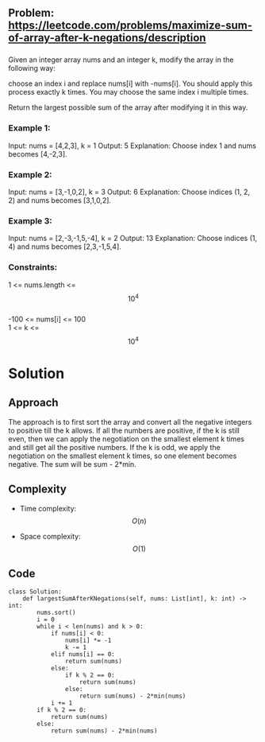 ## Problem: https://leetcode.com/problems/maximize-sum-of-array-after-k-negations/description
### 
Given an integer array nums and an integer k, modify the array in the following way:

choose an index i and replace nums[i] with -nums[i].
You should apply this process exactly k times. You may choose the same index i multiple times.

Return the largest possible sum of the array after modifying it in this way.

### Example 1:
Input: nums = [4,2,3], k = 1
Output: 5
Explanation: Choose index 1 and nums becomes [4,-2,3].

### Example 2:
Input: nums = [3,-1,0,2], k = 3
Output: 6
Explanation: Choose indices (1, 2, 2) and nums becomes [3,1,0,2].

### Example 3:
Input: nums = [2,-3,-1,5,-4], k = 2
Output: 13
Explanation: Choose indices (1, 4) and nums becomes [2,3,-1,5,4].

### Constraints:
1 <= nums.length <= $$10^4$$\
-100 <= nums[i] <= 100\
1 <= k <= $$10^4$$

# Solution
## Approach
The approach is to first sort the array and convert all the negative integers to positive till the k allows. If all the numbers are positive, if the k is still even, then we can apply the negotiation on the smallest element k times and still get all the positive numbers. If the k is odd, we apply the negotiation on the smallest element k times, so one element becomes negative. The sum will be sum - 2*min.
## Complexity
- Time complexity:
$$O(n)$$

- Space complexity:
$$O(1)$$

## Code
```python3 []
class Solution:
    def largestSumAfterKNegations(self, nums: List[int], k: int) -> int:
        nums.sort()
        i = 0
        while i < len(nums) and k > 0:
            if nums[i] < 0:
                nums[i] *= -1
                k -= 1
            elif nums[i] == 0:
                return sum(nums)
            else:
                if k % 2 == 0:
                    return sum(nums)
                else:
                    return sum(nums) - 2*min(nums)
            i += 1
        if k % 2 == 0:
            return sum(nums)
        else:
            return sum(nums) - 2*min(nums)
```
